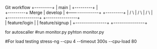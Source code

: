 Git workflow
          +---------+
          |   main  |
          +---------+
              |       
          +---------+        Merge
          | develop | <--------------+
          +---------+                |
            /       \                |
           /         \               |
          /           \              |
+----------------+  +----------------+  
| feature/login  |  | feature/signup |
+----------------+  +----------------+ 


for autoscaller
#run monitor.py
pyhton monitor.py

#For load testing
stress-ng --cpu 4 --timeout 300s --cpu-load 80

